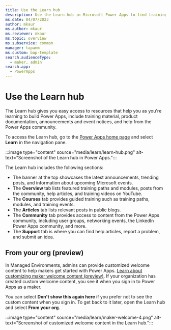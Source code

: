 ```yaml
---
title: Use the Learn hub
description: Use the Learn hub in Microsoft Power Apps to find training and documentation, view announcements, and connect with the Power Apps community. 
ms.date: 04/07/2023
author: mkaur
ms.author: mkaur
ms.reviewer: mkaur
ms.topic: overview
ms.subservice: common
manager: tapanm
ms.custom: bap-template
search.audienceType: 
  - maker, admin
search.app: 
  - PowerApps
---
```


# Use the Learn hub

The Learn hub gives you easy access to resources that help you as you're learning to build Power Apps, include training material, product documentation, announcements and event notices, and help from the Power Apps community.

To access the Learn hub, go to the [Power Apps home page](https://make.powerapps.com) and select **Learn** in the navigation pane.

:::image type="content" source="media/learn/learn-hub.png" alt-text="Screenshot of the Learn hub in Power Apps.":::

The Learn hub includes the following sections:

- The banner at the top showcases the latest announcements, trending posts, and information about upcoming Microsoft events.
- The **Overview** tab lists featured training paths and modules, posts from the community, help articles, and training videos on YouTube.
- The **Courses** tab provides guided training such as training paths, modules, and training events.
- The **Articles** tab lists relevant posts in public blogs.
- The **Community** tab provides access to content from the Power Apps community, including user groups, networking events, the LinkedIn Power Apps community, and more.
- The **Support** tab is where you can find help articles, report a problem, and submit an idea.

## From your org (preview)

In Managed Environments, admins can provide customized welcome content to help makers get started with Power Apps. [Learn about customizing maker welcome content (preview)](/power-platform/admin/welcome-content). If your organization has created custom welcome content, you see it when you sign in to Power Apps as a maker.

You can select **Don't show this again here** if you prefer not to see the custom content when you sign in. To get back to it later, open the Learn hub and select **From your org**.
  
:::image type="content" source="media/learn/maker-welcome-4.png" alt-text="Screenshot of customized welcome content in the Learn hub.":::
